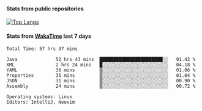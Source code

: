 #### Stats from public repositories

[![Top Langs](https://github-readme-stats.vercel.app/api/top-langs/?username=hyoghurt&layout=compact&exclude_repo=multiserver,docker_compose&langs_count=6)](https://github.com/anuraghazra/github-readme-stats)

#### Stats from [WakaTime](https://wakatime.com/@hyoghurt) last 7 days
<!--START_SECTION:waka-->

```text
Total Time: 57 hrs 37 mins

Java              52 hrs 43 mins  ███████████████████████░░   91.42 %
XML               2 hrs 24 mins   █░░░░░░░░░░░░░░░░░░░░░░░░   04.18 %
YAML              36 mins         ▒░░░░░░░░░░░░░░░░░░░░░░░░   01.06 %
Properties        35 mins         ▒░░░░░░░░░░░░░░░░░░░░░░░░   01.04 %
JSON              31 mins         ▒░░░░░░░░░░░░░░░░░░░░░░░░   00.90 %
Assembly          24 mins         ▒░░░░░░░░░░░░░░░░░░░░░░░░   00.72 %

Operating systems: Linux
Editors: IntelliJ, Neovim
```

<!--END_SECTION:waka-->
